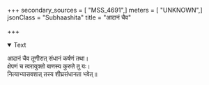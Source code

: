 +++
secondary_sources = [ "MSS_4691",]
meters = [ "UNKNOWN",]
jsonClass = "Subhaashita"
title = "आदानं चैव"

+++

<details open><summary>Text</summary>

आदानं चैव तूणीरात् संधानं कर्षणं तथा।  
क्षेपणं च त्वरायुक्तो बाणस्य कुरुते तु यः।  
नित्याभ्यासवशात् तस्य शीघ्रसंधानता भवेत्॥
</details>
